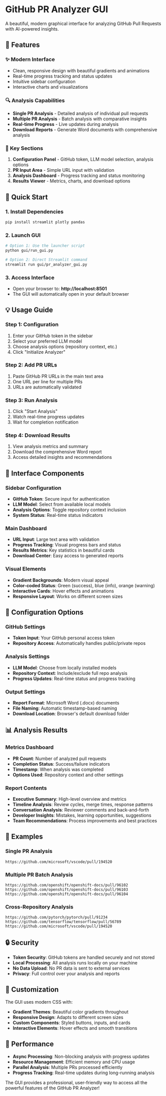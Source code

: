# GitHub PR Analyzer GUI

A beautiful, modern graphical interface for analyzing GitHub Pull Requests with AI-powered insights.

## 🌟 Features

### ✨ **Modern Interface**
- Clean, responsive design with beautiful gradients and animations
- Real-time progress tracking and status updates
- Intuitive sidebar configuration
- Interactive charts and visualizations

### 🔍 **Analysis Capabilities**
- **Single PR Analysis** - Detailed analysis of individual pull requests
- **Multiple PR Analysis** - Batch analysis with comparative insights
- **Real-time Progress** - Live updates during analysis
- **Download Reports** - Generate Word documents with comprehensive analysis

### 🎯 **Key Sections**
1. **Configuration Panel** - GitHub token, LLM model selection, analysis options
2. **PR Input Area** - Simple URL input with validation
3. **Analysis Dashboard** - Progress tracking and status monitoring
4. **Results Viewer** - Metrics, charts, and download options

## 🚀 Quick Start

### 1. Install Dependencies
```bash
pip install streamlit plotly pandas
```

### 2. Launch GUI
```bash
# Option 1: Use the launcher script
python gui/run_gui.py

# Option 2: Direct Streamlit command
streamlit run gui/pr_analyzer_gui.py
```

### 3. Access Interface
- Open your browser to: **http://localhost:8501**
- The GUI will automatically open in your default browser

## 💡 Usage Guide

### **Step 1: Configuration**
1. Enter your GitHub token in the sidebar
2. Select your preferred LLM model
3. Choose analysis options (repository context, etc.)
4. Click "Initialize Analyzer"

### **Step 2: Add PR URLs**
1. Paste GitHub PR URLs in the main text area
2. One URL per line for multiple PRs
3. URLs are automatically validated

### **Step 3: Run Analysis**
1. Click "Start Analysis" 
2. Watch real-time progress updates
3. Wait for completion notification

### **Step 4: Download Results**
1. View analysis metrics and summary
2. Download the comprehensive Word report
3. Access detailed insights and recommendations

## 🎨 Interface Components

### **Sidebar Configuration**
- **GitHub Token**: Secure input for authentication
- **LLM Model**: Select from available local models
- **Analysis Options**: Toggle repository context inclusion
- **System Status**: Real-time status indicators

### **Main Dashboard**
- **URL Input**: Large text area with validation
- **Progress Tracking**: Visual progress bars and status
- **Results Metrics**: Key statistics in beautiful cards
- **Download Center**: Easy access to generated reports

### **Visual Elements**
- **Gradient Backgrounds**: Modern visual appeal
- **Color-coded Status**: Green (success), blue (info), orange (warning)
- **Interactive Cards**: Hover effects and animations
- **Responsive Layout**: Works on different screen sizes

## 🔧 Configuration Options

### **GitHub Settings**
- **Token Input**: Your GitHub personal access token
- **Repository Access**: Automatically handles public/private repos

### **Analysis Settings**
- **LLM Model**: Choose from locally installed models
- **Repository Context**: Include/exclude full repo analysis
- **Progress Updates**: Real-time status and progress tracking

### **Output Settings**
- **Report Format**: Microsoft Word (.docx) documents
- **File Naming**: Automatic timestamp-based naming
- **Download Location**: Browser's default download folder

## 📊 Analysis Results

### **Metrics Dashboard**
- **PR Count**: Number of analyzed pull requests
- **Completion Status**: Success/failure indicators  
- **Timestamp**: When analysis was completed
- **Options Used**: Repository context and other settings

### **Report Contents**
- **Executive Summary**: High-level overview and metrics
- **Timeline Analysis**: Review cycles, merge times, response patterns
- **Conversation Analysis**: Reviewer comments and back-and-forth
- **Developer Insights**: Mistakes, learning opportunities, suggestions
- **Team Recommendations**: Process improvements and best practices

## 🎯 Examples

### **Single PR Analysis**
```
https://github.com/microsoft/vscode/pull/194520
```

### **Multiple PR Batch Analysis**
```
https://github.com/openshift/openshift-docs/pull/96102
https://github.com/openshift/openshift-docs/pull/96103
https://github.com/openshift/openshift-docs/pull/96104
```

### **Cross-Repository Analysis**
```
https://github.com/pytorch/pytorch/pull/91234
https://github.com/tensorflow/tensorflow/pull/56789
https://github.com/microsoft/vscode/pull/194520
```

## 🔒 Security

- **Token Security**: GitHub tokens are handled securely and not stored
- **Local Processing**: All analysis runs locally on your machine
- **No Data Upload**: No PR data is sent to external services
- **Privacy**: Full control over your analysis and reports

## 🎨 Customization

The GUI uses modern CSS with:
- **Gradient Themes**: Beautiful color gradients throughout
- **Responsive Design**: Adapts to different screen sizes
- **Custom Components**: Styled buttons, inputs, and cards
- **Interactive Elements**: Hover effects and smooth transitions

## 🚀 Performance

- **Async Processing**: Non-blocking analysis with progress updates
- **Resource Management**: Efficient memory and CPU usage
- **Parallel Analysis**: Multiple PRs processed efficiently
- **Progress Tracking**: Real-time updates during long-running analysis

The GUI provides a professional, user-friendly way to access all the powerful features of the GitHub PR Analyzer! 